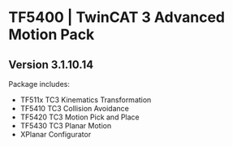 # TF5400 | TwinCAT 3 Advanced Motion Pack

## Version 3.1.10.14

Package includes:

- TF511x TC3 Kinematics Transformation
- TF5410 TC3 Collision Avoidance
- TF5420 TC3 Motion Pick and Place
- TF5430 TC3 Planar Motion
- XPlanar Configurator
